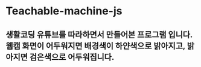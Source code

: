 # Teachable-machine-js
생활코딩 유튜브를 따라하면서 만들어본 프로그램 입니다.
웹캠 화면이 어두워지면 배경색이 하얀색으로 밝아지고, 밝아지면 검은색으로 어두워집니다.
-
